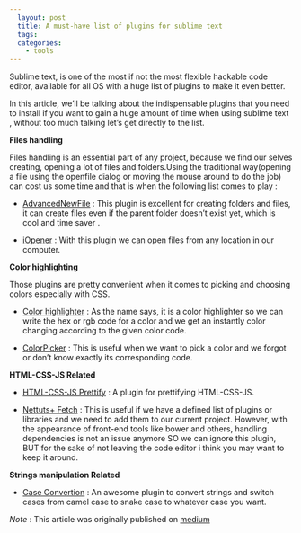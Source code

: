 ```yaml
---
  layout: post
  title: A must-have list of plugins for sublime text
  tags: 
  categories: 
    - tools
---
```

Sublime text, is one of the most if not the most flexible hackable code editor, available for all OS with a huge list of plugins to make it even better.

In this article, we’ll be talking about the indispensable plugins that you need to install if you want to gain a huge amount of time when using sublime text , without too much talking let’s get directly to the list.

**Files handling**

Files handling is an essential part of any project, because we find our selves creating, opening a lot of files and folders.Using the traditional way(opening a file using the openfile dialog or moving the mouse around to do the job) can cost us some time and that is when the following list comes to play :

* [AdvancedNewFile](https://github.com/skuroda/Sublime-AdvancedNewFile) :
	This plugin is excellent for creating folders and files, it can create files even if the parent folder doesn’t exist yet, which is cool and time saver .

* [iOpener](https://github.com/rosshemsley/iOpener) :
	With this plugin we can open files from any location in our computer.

**Color highlighting**

Those plugins are pretty convenient when it comes to picking and choosing colors especially with CSS.

* [Color highlighter](https://github.com/Monnoroch/ColorHighlighter) :
	As the name says, it is a color highlighter so we can write the hex or rgb code for a color and we get an instantly color changing according to the given color code.

* [ColorPicker](https://github.com/weslly/ColorPicker) :
	This is useful when we want to pick a color and we forgot or don’t know exactly its corresponding code.

**HTML-CSS-JS Related**

* [HTML-CSS-JS Prettify](https://github.com/victorporof/Sublime-HTMLPrettify) :
	A plugin for prettifying HTML-CSS-JS.

* [Nettuts+ Fetch](https://github.com/weslly/Nettuts-Fetch) :
	This is useful if we have a defined list of plugins or libraries and we need
	to add them to our current project.
	However, with the appearance of front-end tools like bower and others, handling dependencies is not an issue anymore SO we can ignore this plugin, BUT for the sake of not leaving the code editor i think you may want to keep it around.

**Strings manipulation Related**

* [Case Convertion](https://github.com/jdc0589/CaseConversion) : An awesome plugin to convert strings and switch  cases from camel case to snake case to whatever case you want.




*Note* :
This article was originally published on [medium](https://medium.com/@hamism/a-must-have-list-of-plugins-for-sublime-text-a54e865ee26#.lqgrumnxd)